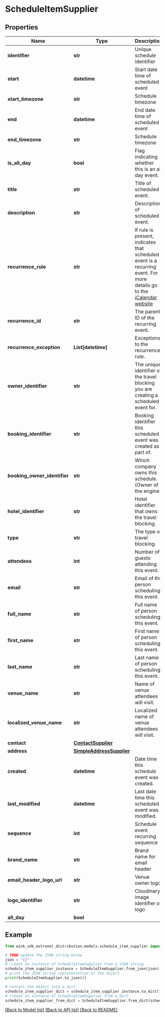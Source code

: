# ScheduleItemSupplier


## Properties

Name | Type | Description | Notes
------------ | ------------- | ------------- | -------------
**identifier** | **str** | Unique schedule identifier | [optional] 
**start** | **datetime** | Start date time of scheduled event | [optional] 
**start_timezone** | **str** | Schedule timezone | [optional] 
**end** | **datetime** | End date time of scheduled event | [optional] 
**end_timezone** | **str** | Schedule timezone | [optional] 
**is_all_day** | **bool** | Flag indicating whether this is an all day event. | [optional] [default to False]
**title** | **str** | Title of scheduled event. | [optional] 
**description** | **str** | Description of scheduled event. | [optional] 
**recurrence_rule** | **str** | If rule is present, indicates that scheduled event is a recurring event. For more details go to the [iCalendar website](https://icalendar.org/) | [optional] 
**recurrence_id** | **str** | The parent ID of the recurring event. | [optional] 
**recurrence_exception** | **List[datetime]** | Exceptions to the recurrence rule. | [optional] 
**owner_identifier** | **str** | The unique identifier of the travel blocking you are creating a scheduled event for. | [optional] 
**booking_identifier** | **str** | Booking identifier this scheduled event was created as part of. | [optional] 
**booking_owner_identifier** | **str** | Which company owns this schedule. (Owner of the engine) | [optional] 
**hotel_identifier** | **str** | Hotel identifier that owns the travel blocking. | [optional] 
**type** | **str** | The type of travel blocking. | [optional] 
**attendees** | **int** | Number of guests attending this event. | [optional] [default to 1]
**email** | **str** | Email of the person scheduling this event. | 
**full_name** | **str** | Full name of person scheduling this event. | [optional] 
**first_name** | **str** | First name of person scheduling this event. | [optional] 
**last_name** | **str** | Last name of person scheduling this event. | [optional] 
**venue_name** | **str** | Name of venue attendees will visit. | [optional] 
**localized_venue_name** | **str** | Localized name of venue attendees will visit. | [optional] 
**contact** | [**ContactSupplier**](ContactSupplier.md) |  | [optional] 
**address** | [**SimpleAddressSupplier**](SimpleAddressSupplier.md) |  | [optional] 
**created** | **datetime** | Date time this schedule event was created. | [optional] 
**last_modified** | **datetime** | Last date time this scheduled event was modified. | [optional] 
**sequence** | **int** | Schedule event recurring sequence | [optional] [default to 0]
**brand_name** | **str** | Brand name for email header | [optional] 
**email_header_logo_url** | **str** | Venue owner logo | [optional] 
**logo_identifier** | **str** | Cloudinary image identifier of logo | [optional] 
**all_day** | **bool** |  | [optional] 

## Example

```python
from wink_sdk_extranet_distribution.models.schedule_item_supplier import ScheduleItemSupplier

# TODO update the JSON string below
json = "{}"
# create an instance of ScheduleItemSupplier from a JSON string
schedule_item_supplier_instance = ScheduleItemSupplier.from_json(json)
# print the JSON string representation of the object
print(ScheduleItemSupplier.to_json())

# convert the object into a dict
schedule_item_supplier_dict = schedule_item_supplier_instance.to_dict()
# create an instance of ScheduleItemSupplier from a dict
schedule_item_supplier_from_dict = ScheduleItemSupplier.from_dict(schedule_item_supplier_dict)
```
[[Back to Model list]](../README.md#documentation-for-models) [[Back to API list]](../README.md#documentation-for-api-endpoints) [[Back to README]](../README.md)


